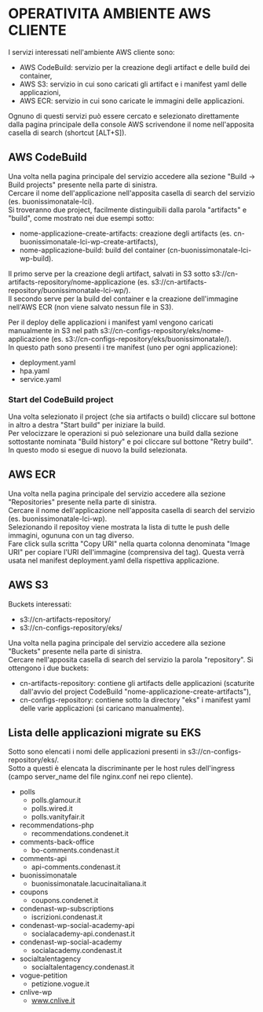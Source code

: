# OPERATIVITA AMBIENTE AWS CLIENTE

I servizi interessati nell'ambiente AWS cliente sono:  
- AWS CodeBuild: servizio per la creazione degli artifact e delle build dei container,  
- AWS S3: servizio in cui sono caricati gli artifact e i manifest yaml delle applicazioni,  
- AWS ECR: servizio in cui sono caricate le immagini delle applicazioni.  

Ognuno di questi servizi può essere cercato e selezionato direttamente dalla pagina principale della console AWS scrivendone il nome nell'apposita casella di search (shortcut [ALT+S]).  

## AWS CodeBuild
Una volta nella pagina principale del servizio accedere alla sezione "Build -> Build projects" presente nella parte di sinistra.  
Cercare il nome dell'applicazione nell'apposita casella di search del servizio (es. buonissimonatale-lci).  
Si troveranno due project, facilmente distinguibili dalla parola "artifacts" e "build", come mostrato nei due esempi sotto:  
- nome-applicazione-create-artifacts: creazione degli artifacts (es. cn-buonissimonatale-lci-wp-create-artifacts),  
- nome-applicazione-build: build del container (cn-buonissimonatale-lci-wp-build).  

Il primo serve per la creazione degli artifact, salvati in S3 sotto s3://cn-artifacts-repository/nome-applicazione (es. s3://cn-artifacts-repository/buonissimonatale-lci-wp/).  
Il secondo serve per la build del container e la creazione dell'immagine nell'AWS ECR (non viene salvato nessun file in S3).  

Per il deploy delle applicazioni i manifest yaml vengono caricati manualmente in S3 nel path s3://cn-configs-repository/eks/nome-applicazione (es. s3://cn-configs-repository/eks/buonissimonatale/).  
In questo path sono presenti i tre manifest (uno per ogni applicazione):  
- deployment.yaml  
- hpa.yaml  
- service.yaml  

### Start del CodeBuild project
Una volta selezionato il project (che sia artifacts o build) cliccare sul bottone in altro a destra "Start build" per iniziare la build.  
Per velocizzare le operazioni si può selezionare una build dalla sezione sottostante nominata "Build history" e poi cliccare sul bottone "Retry build".  
In questo modo si esegue di nuovo la build selezionata.  

## AWS ECR
Una volta nella pagina principale del servizio accedere alla sezione "Repositories" presente nella parte di sinistra.  
Cercare il nome dell'applicazione nell'apposita casella di search del servizio (es. buonissimonatale-lci-wp).  
Selezionando il repositoy viene mostrata la lista di tutte le push delle immagini, ogununa con un tag diverso.  
Fare click sulla scritta "Copy URI" nella quarta colonna denominata "Image URI" per copiare l'URI dell'immagine (comprensiva del tag). Questa verrà usata nel manifest deployment.yaml della rispettiva applicazione.  

## AWS S3

Buckets interessati:
- s3://cn-artifacts-repository/
- s3://cn-configs-repository/eks/

Una volta nella pagina principale del servizio accedere alla sezione "Buckets" presente nella parte di sinistra.  
Cercare nell'apposita casella di search del servizio la parola "repository".
Si ottengono i due buckets:  
- cn-artifacts-repository: contiene gli artifacts delle applicazioni (scaturite dall'avvio del project CodeBuild "nome-applicazione-create-artifacts"),  
- cn-configs-repository: contiene sotto la directory "eks" i manifest yaml delle varie applicazioni (si caricano manualmente).  

## Lista delle applicazioni migrate su EKS
Sotto sono elencati i nomi delle applicazioni presenti in s3://cn-configs-repository/eks/.  
Sotto a questi è elencata la discriminante per le host rules dell'ingress (campo server_name del file nginx.conf nei repo cliente).

- polls  
  - polls.glamour.it  
  - polls.wired.it  
  - polls.vanityfair.it  
- recommendations-php  
  - recommendations.condenet.it  
- comments-back-office
  - bo-comments.condenast.it  
- comments-api
  - api-comments.condenast.it  
- buonissimonatale  
  - buonissimonatale.lacucinaitaliana.it  
- coupons  
  - coupons.condenet.it  
- condenast-wp-subscriptions  
  - iscrizioni.condenast.it 
- condenast-wp-social-academy-api  
  - socialacademy-api.condenast.it  
- condenast-wp-social-academy  
  - socialacademy.condenast.it  
- socialtalentagency
  - socialtalentagency.condenast.it  
- vogue-petition  
  - petizione.vogue.it  
- cnlive-wp
  - www.cnlive.it  
